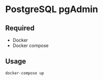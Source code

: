 # PostgreSQL pgAdmin 

## Required
* Docker
* Docker compose

## Usage
```shell
docker-compose up
```